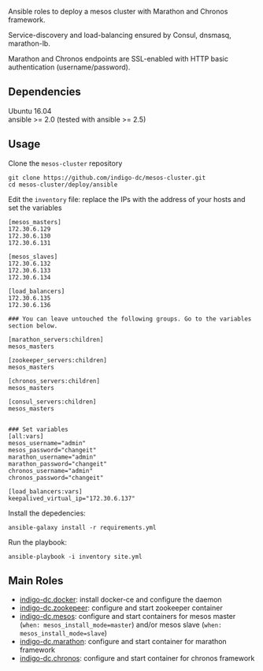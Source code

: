 Ansible roles to deploy a mesos cluster with Marathon and Chronos framework.

Service-discovery and load-balancing ensured by Consul, dnsmasq, marathon-lb.

Marathon and Chronos endpoints are SSL-enabled with HTTP basic authentication (username/password).

## Dependencies
Ubuntu 16.04 <br>
ansible >= 2.0
(tested with ansible >= 2.5)


## Usage

Clone the `mesos-cluster` repository

```
git clone https://github.com/indigo-dc/mesos-cluster.git
cd mesos-cluster/deploy/ansible
```

Edit the `inventory` file: replace the IPs with the address of your hosts and set the variables
````
[mesos_masters]
172.30.6.129
172.30.6.130
172.30.6.131

[mesos_slaves]
172.30.6.132
172.30.6.133
172.30.6.134

[load_balancers]
172.30.6.135
172.30.6.136

### You can leave untouched the following groups. Go to the variables section below.

[marathon_servers:children]
mesos_masters

[zookeeper_servers:children]
mesos_masters

[chronos_servers:children]
mesos_masters

[consul_servers:children]
mesos_masters


### Set variables
[all:vars]
mesos_username="admin"
mesos_password="changeit"
marathon_username="admin"
marathon_password="changeit"
chronos_username="admin"
chronos_password="changeit"

[load_balancers:vars]
keepalived_virtual_ip="172.30.6.137"
````

Install the depedencies:
```
ansible-galaxy install -r requirements.yml
```


Run the playbook:
````
ansible-playbook -i inventory site.yml
````


## Main Roles
- [indigo-dc.docker](https://github.com/indigo-dc/ansible-role-docker): install docker-ce and configure the daemon
- [indigo-dc.zookepeer](https://github.com/indigo-dc/ansible-role-zookeeper): configure and start zookeeper container
- [indigo-dc.mesos](https://github.com/indigo-dc/ansible-role-mesos): configure and start containers for mesos master (`when: mesos_install_mode=master`) and/or mesos slave (`when: mesos_install_mode=slave`) 
- [indigo-dc.marathon](https://github.com/indigo-dc/ansible-role-marathon): configure and start container for marathon framework
- [indigo-dc.chronos](https://github.com/indigo-dc/ansible-role-chronos): configure and start container for chronos framework

